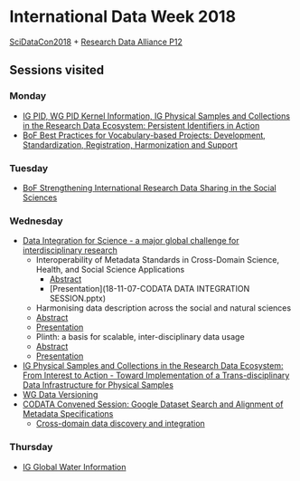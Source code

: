 # International Data Week 2018
[SciDataCon2018](https://www.scidatacon.org/IDW2018/) + [Research Data Alliance P12](https://www.rd-alliance.org/plenaries/rdas-12th-plenary-meeting-part-international-data-week-2018-gaborone-botswana)

## Sessions visited
### Monday
- [IG PID, WG PID Kernel Information, IG Physical Samples and Collections in the Research Data Ecosystem: Persistent Identifiers in Action](https://www.rd-alliance.org/joint-meeting-ig-pid-wg-pid-kernel-information-ig-physical-samples-and-collections-research-data)
- [BoF Best Practices for Vocabulary-based Projects: Development, Standardization, Registration, Harmonization and Support](https://www.rd-alliance.org/best-practices-vocabulary-based-projects-development-standardization-registration-harmonization-and)
### Tuesday
- [BoF Strengthening International Research Data Sharing in the Social Sciences](https://www.rd-alliance.org/strengthening-international-research-data-sharing-social-sciences-rda-12th-plenary-meeting)
### Wednesday
- [Data Integration for Science - a major global challenge for interdisciplinary research](https://www.scidatacon.org/IDW2018/sessions/232/)
  - Interoperability of Metadata Standards in Cross-Domain Science, Health, and Social Science Applications
    - [Abstract](https://www.scidatacon.org/IDW2018/sessions/232/paper/748/)
    - [Presentation](18-11-07-CODATA DATA INTEGRATION SESSION.pptx)
  -  Harmonising data description across the social and natural sciences
    - [Abstract](https://www.scidatacon.org/IDW2018/sessions/232/paper/825/)
    - [Presentation](Cox-Harmonizing-Data-Description.pptx)
  -  Plinth: a basis for scalable, inter-disciplinary data usage
    - [Abstract]()
    - [Presentation](Archer-Plinth.pptx)
- [IG Physical Samples and Collections in the Research Data Ecosystem: From Interest to Action - Toward Implementation of a Trans-disciplinary Data Infrastructure for Physical Samples](https://www.rd-alliance.org/ig-physical-samples-and-collections-research-data-ecosystem-rda-12th-plenary-meeting)
- [WG Data Versioning](https://www.rd-alliance.org/wg-data-versioning-rda-12th-plenary-meeting)
- [CODATA Convened Session: Google Dataset Search and Alignment of Metadata Specifications](https://www.scidatacon.org/IDW2018/programme/)
  - [Cross-domain data discovery and integration](Cox-CODATA.pptx)
### Thursday
- [IG Global Water Information](https://www.rd-alliance.org/ig-global-water-information-rda-12th-plenary-meeting)
